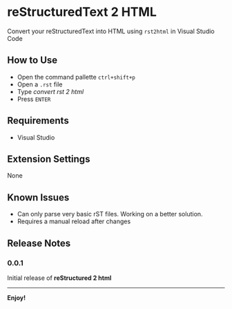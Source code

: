 # reStructuredText 2 HTML

Convert your reStructuredText into HTML using `rst2html` in Visual Studio Code

## How to Use

- Open the command pallette `ctrl+shift+p`
- Open a `.rst` file
- Type _convert rst 2 html_
- Press `ENTER`

## Requirements

- Visual Studio

## Extension Settings

None

## Known Issues

- Can only parse very basic rST files. Working on a better solution.
- Requires a manual reload after changes

## Release Notes

### 0.0.1

Initial release of **reStructured 2 html**

---

**Enjoy!**
